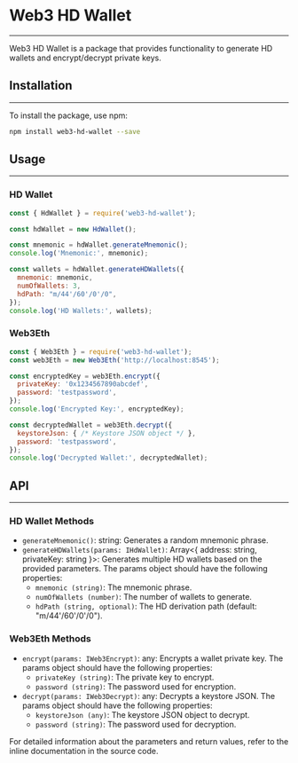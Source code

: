 # Web3 HD Wallet
---
Web3 HD Wallet is a package that provides functionality to generate HD wallets and encrypt/decrypt private keys.

## Installation
---
To install the package, use npm:

```bash
npm install web3-hd-wallet --save
```
## Usage
---
### HD Wallet 
```javascript
const { HdWallet } = require('web3-hd-wallet');

const hdWallet = new HdWallet();

const mnemonic = hdWallet.generateMnemonic();
console.log('Mnemonic:', mnemonic);

const wallets = hdWallet.generateHDWallets({
  mnemonic: mnemonic,
  numOfWallets: 3,
  hdPath: "m/44'/60'/0'/0",
});
console.log('HD Wallets:', wallets);

```
### Web3Eth
``` javascript
const { Web3Eth } = require('web3-hd-wallet');
const web3Eth = new Web3Eth('http://localhost:8545');

const encryptedKey = web3Eth.encrypt({
  privateKey: '0x1234567890abcdef',
  password: 'testpassword',
});
console.log('Encrypted Key:', encryptedKey);

const decryptedWallet = web3Eth.decrypt({
  keystoreJson: { /* Keystore JSON object */ },
  password: 'testpassword',
});
console.log('Decrypted Wallet:', decryptedWallet);

```
## API
---
### HD Wallet Methods
- ```generateMnemonic()```: string: Generates a random mnemonic phrase.
- ```generateHDWallets(params: IHdWallet)```: Array<{ address: string, privateKey: string }>: Generates multiple HD wallets based on the provided parameters. The params object should have the following properties:
  - ```mnemonic (string)```: The mnemonic phrase.
  - ```numOfWallets (number)```: The number of wallets to generate.
  - ```hdPath (string, optional)```: The HD derivation path (default: "m/44'/60'/0'/0").

### Web3Eth Methods
- ```encrypt(params: IWeb3Encrypt)```: any: Encrypts a wallet private key. The params object should have the following properties:
  - ```privateKey (string)```: The private key to encrypt.
  - ```password (string)```: The password used for encryption.
- ```decrypt(params: IWeb3Decrypt)```: any: Decrypts a keystore JSON. The params object should have the following properties:
  - ```keystoreJson (any)```: The keystore JSON object to decrypt.
  - ```password (string)```: The password used for decryption.
  
For detailed information about the parameters and return values, refer to the inline documentation in the source code.
